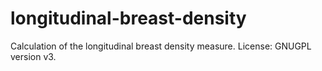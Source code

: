 # longitudinal-breast-density
Calculation of the longitudinal breast density measure.
License: GNUGPL version v3.
